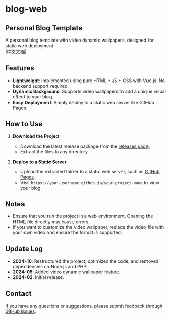 # blog-web

## Personal Blog Template

A personal blog template with video dynamic wallpapers, designed for static web deployment.<br>
<a href="https://github.com/MEIQIUawa/blog-web/blob/main/README_zh.md" style="text-decoration: none;">|中文文档|</a>
## Features

- **Lightweight**: Implemented using pure HTML + JS + CSS with Vue.js. No backend support required.
- **Dynamic Background**: Supports video wallpapers to add a unique visual effect to your blog.
- **Easy Deployment**: Simply deploy to a static web server like GitHub Pages.

## How to Use

1. **Download the Project**
   - Download the latest release package from the [releases page](https://github.com/MEIQIUawa/blog-web/releases).
   - Extract the files to any directory.

2. **Deploy to a Static Server**
   - Upload the extracted folder to a static web server, such as [GitHub Pages](https://pages.github.com).
   - Visit `https://your-username.github.io/your-project-name` to view your blog.

## Notes

- Ensure that you run the project in a web environment. Opening the HTML file directly may cause errors.
- If you want to customize the video wallpaper, replace the video file with your own video and ensure the format is supported.

## Update Log

- **2024-10**: Restructured the project, optimized the code, and removed dependencies on Node.js and PHP.
- **2024-05**: Added video dynamic wallpaper feature.
- **2024-02**: Initial release.

## Contact

If you have any questions or suggestions, please submit feedback through [GitHub Issues](https://github.com/MEIQIUawa/blog-web/issues).

